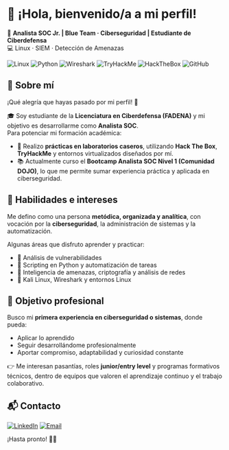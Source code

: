 # 👋 ¡Hola, bienvenido/a a mi perfil!

🔐 **Analista SOC Jr. | Blue Team · Ciberseguridad | Estudiante de Ciberdefensa**  
💻 Linux · SIEM · Detección de Amenazas  

![Linux](https://img.shields.io/badge/Linux-FCC624?style=for-the-badge&logo=linux&logoColor=black)
![Python](https://img.shields.io/badge/Python-3776AB?style=for-the-badge&logo=python&logoColor=white)
![Wireshark](https://img.shields.io/badge/Wireshark-1679A7?style=for-the-badge&logo=wireshark&logoColor=white)
![TryHackMe](https://img.shields.io/badge/TryHackMe-212C42?style=for-the-badge&logo=tryhackme&logoColor=red)
![HackTheBox](https://img.shields.io/badge/HackTheBox-9FEF00?style=for-the-badge&logo=hackthebox&logoColor=black)
![GitHub](https://img.shields.io/badge/GitHub-181717?style=for-the-badge&logo=github&logoColor=white)

## 🌟 Sobre mí
¡Qué alegría que hayas pasado por mi perfil! 🤗  

🎓 Soy estudiante de la **Licenciatura en Ciberdefensa (FADENA)** y mi objetivo es desarrollarme como **Analista SOC**.  
Para potenciar mi formación académica:  
- 🔬 Realizo **prácticas en laboratorios caseros**, utilizando **Hack The Box**, **TryHackMe** y entornos virtualizados diseñados por mí.  
- 📚 Actualmente curso el **Bootcamp Analista SOC Nivel 1 (Comunidad DOJO)**, lo que me permite sumar experiencia práctica y aplicada en ciberseguridad.  

## 🧠 Habilidades e intereses
Me defino como una persona **metódica, organizada y analítica**, con vocación por la **ciberseguridad**, la administración de sistemas y la automatización.  

Algunas áreas que disfruto aprender y practicar:  
- 🔹 Análisis de vulnerabilidades  
- 🔹 Scripting en Python y automatización de tareas  
- 🔹 Inteligencia de amenazas, criptografía y análisis de redes  
- 🔹 Kali Linux, Wireshark y entornos Linux  

## 🎯 Objetivo profesional
Busco mi **primera experiencia en ciberseguridad o sistemas**, donde pueda:  
- Aplicar lo aprendido  
- Seguir desarrollándome profesionalmente  
- Aportar compromiso, adaptabilidad y curiosidad constante  

👉 Me interesan pasantías, roles **junior/entry level** y programas formativos técnicos, dentro de equipos que valoren el aprendizaje continuo y el trabajo colaborativo.  

## 📬 Contacto
[![LinkedIn](https://img.shields.io/badge/LinkedIn-0A66C2?style=for-the-badge&logo=linkedin&logoColor=white)](https://linkedin.com/in/tuusuario)
[![Email](https://img.shields.io/badge/Email-D14836?style=for-the-badge&logo=gmail&logoColor=white)](mailto:tuemail@ejemplo.com)

¡Hasta pronto! 👋🏻
